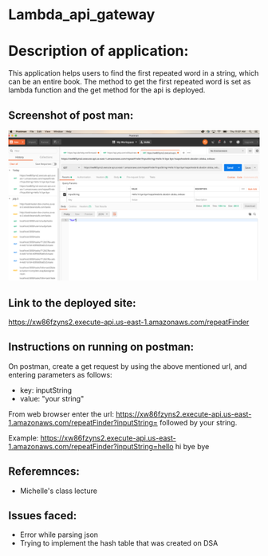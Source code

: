 # Lambda_api_gateway

# Description of application:
This application helps users to find the first repeated word in a string, which can be an entire book. The method to get the first repeated word is set as lambda function and the get method for the api is deployed.

## Screenshot of post man:

![app_screenshot](https://raw.githubusercontent.com/sadhikari07/lambda_api_gateway/master/repeatedWordLambdaAPI.png)

## Link to the deployed site: 
https://xw86fzyns2.execute-api.us-east-1.amazonaws.com/repeatFinder

## Instructions on running on postman:
On postman, create a get request by using the above mentioned url, and entering parameters as follows:
- key: inputString
- value: "your string"
  
 From web browser enter the url: https://xw86fzyns2.execute-api.us-east-1.amazonaws.com/repeatFinder?inputString=
 followed by your string.
 
 Example: https://xw86fzyns2.execute-api.us-east-1.amazonaws.com/repeatFinder?inputString=hello hi bye bye
  
## Referemnces:
 - Michelle's class lecture

## Issues faced: 
- Error while parsing json
- Trying to implement the hash table that was created on DSA
